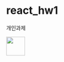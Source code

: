 # react_hw1
 개인과제

<a href="https://github.com/saintrabby/react_hw1/tree/react_random_weeks" target="_blank"><img style="width: 50px" src="https://simpleicons.org/icons/github.svg"/></a>
